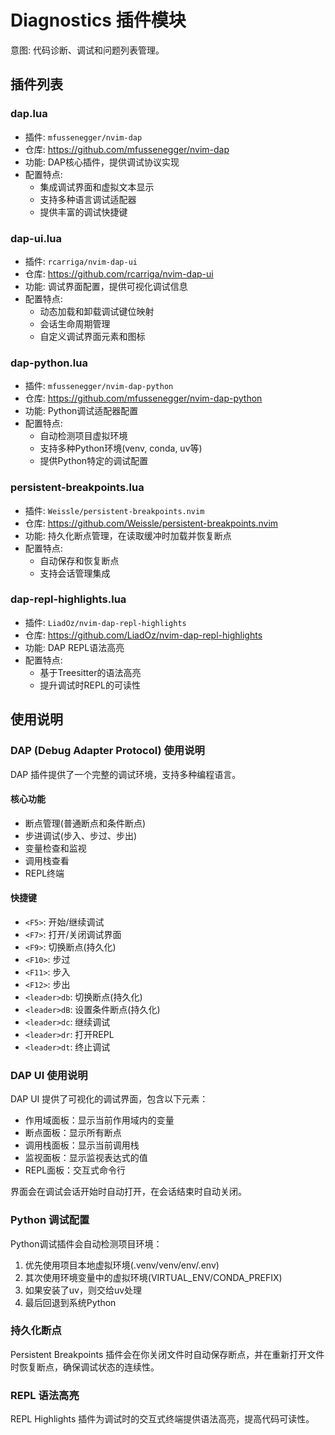# Diagnostics 插件模块

意图: 代码诊断、调试和问题列表管理。

## 插件列表

### dap.lua
- 插件: `mfussenegger/nvim-dap`
- 仓库: https://github.com/mfussenegger/nvim-dap
- 功能: DAP核心插件，提供调试协议实现
- 配置特点:
  - 集成调试界面和虚拟文本显示
  - 支持多种语言调试适配器
  - 提供丰富的调试快捷键

### dap-ui.lua
- 插件: `rcarriga/nvim-dap-ui`
- 仓库: https://github.com/rcarriga/nvim-dap-ui
- 功能: 调试界面配置，提供可视化调试信息
- 配置特点:
  - 动态加载和卸载调试键位映射
  - 会话生命周期管理
  - 自定义调试界面元素和图标

### dap-python.lua
- 插件: `mfussenegger/nvim-dap-python`
- 仓库: https://github.com/mfussenegger/nvim-dap-python
- 功能: Python调试适配器配置
- 配置特点:
  - 自动检测项目虚拟环境
  - 支持多种Python环境(venv, conda, uv等)
  - 提供Python特定的调试配置

### persistent-breakpoints.lua
- 插件: `Weissle/persistent-breakpoints.nvim`
- 仓库: https://github.com/Weissle/persistent-breakpoints.nvim
- 功能: 持久化断点管理，在读取缓冲时加载并恢复断点
- 配置特点:
  - 自动保存和恢复断点
  - 支持会话管理集成

### dap-repl-highlights.lua
- 插件: `LiadOz/nvim-dap-repl-highlights`
- 仓库: https://github.com/LiadOz/nvim-dap-repl-highlights
- 功能: DAP REPL语法高亮
- 配置特点:
  - 基于Treesitter的语法高亮
  - 提升调试时REPL的可读性

## 使用说明

### DAP (Debug Adapter Protocol) 使用说明

DAP 插件提供了一个完整的调试环境，支持多种编程语言。

#### 核心功能
- 断点管理(普通断点和条件断点)
- 步进调试(步入、步过、步出)
- 变量检查和监视
- 调用栈查看
- REPL终端

#### 快捷键
- `<F5>`: 开始/继续调试
- `<F7>`: 打开/关闭调试界面
- `<F9>`: 切换断点(持久化)
- `<F10>`: 步过
- `<F11>`: 步入
- `<F12>`: 步出
- `<leader>db`: 切换断点(持久化)
- `<leader>dB`: 设置条件断点(持久化)
- `<leader>dc`: 继续调试
- `<leader>dr`: 打开REPL
- `<leader>dt`: 终止调试

### DAP UI 使用说明

DAP UI 提供了可视化的调试界面，包含以下元素：
- 作用域面板：显示当前作用域内的变量
- 断点面板：显示所有断点
- 调用栈面板：显示当前调用栈
- 监视面板：显示监视表达式的值
- REPL面板：交互式命令行

界面会在调试会话开始时自动打开，在会话结束时自动关闭。

### Python 调试配置

Python调试插件会自动检测项目环境：
1. 优先使用项目本地虚拟环境(.venv/venv/env/.env)
2. 其次使用环境变量中的虚拟环境(VIRTUAL_ENV/CONDA_PREFIX)
3. 如果安装了uv，则交给uv处理
4. 最后回退到系统Python

### 持久化断点

Persistent Breakpoints 插件会在你关闭文件时自动保存断点，并在重新打开文件时恢复断点，确保调试状态的连续性。

### REPL 语法高亮

REPL Highlights 插件为调试时的交互式终端提供语法高亮，提高代码可读性。